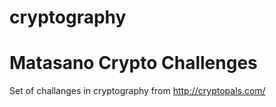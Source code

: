 # cryptography
# Matasano Crypto Challenges

Set of challanges in cryptography from http://cryptopals.com/
